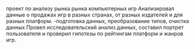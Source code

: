 проект по анализу рынка рынка компьютерных игр
Анализировал данные о продажах игр в разных странах, от разных издателей и для разных платформ. 
-подготовка данных, преобразование типов, очистка данных
Провел исследовательский анализ данных, составил портрет пользователя и проверил гипотезы по рейтингам платформ и жанров игр. 

